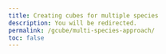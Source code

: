 ```yaml
---
title: Creating cubes for multiple species
description: You will be redirected.
permalink: /gcube/multi-species-approach/
toc: false
---
```


<meta http-equiv="refresh" content="2;URL=https://b-cubed-eu.github.io/gcube/articles/multi_species_approach.html">
